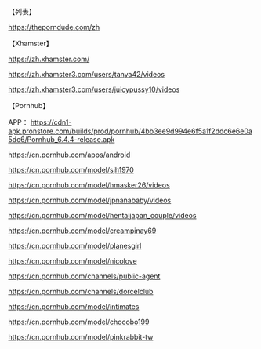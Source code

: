 【列表】

https://theporndude.com/zh

【Xhamster】

https://zh.xhamster.com/

https://zh.xhamster3.com/users/tanya42/videos

https://zh.xhamster3.com/users/juicypussy10/videos

【Pornhub】

APP：
https://cdn1-apk.pronstore.com/builds/prod/pornhub/4bb3ee9d994e6f5a1f2ddc6e6e0a5dc6/Pornhub_6.4.4-release.apk

https://cn.pornhub.com/apps/android

https://cn.pornhub.com/model/sjh1970

https://cn.pornhub.com/model/hmasker26/videos

https://cn.pornhub.com/model/jpnanababy/videos

https://cn.pornhub.com/model/hentaijapan_couple/videos

https://cn.pornhub.com/model/creampinay69

https://cn.pornhub.com/model/planesgirl

https://cn.pornhub.com/model/nicolove

https://cn.pornhub.com/channels/public-agent

https://cn.pornhub.com/channels/dorcelclub

https://cn.pornhub.com/model/intimates

https://cn.pornhub.com/model/chocobo199

https://cn.pornhub.com/model/pinkrabbit-tw
